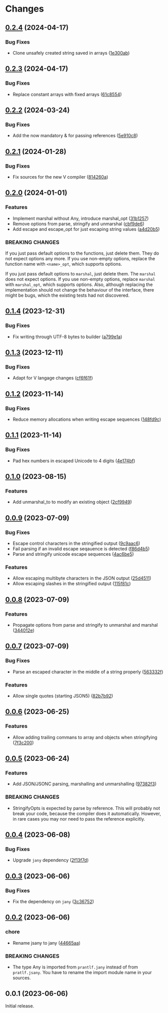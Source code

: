 # Changes

## [0.2.4](https://github.com/prantlf/v-json/compare/v0.2.3...v0.2.4) (2024-04-17)

### Bug Fixes

* Clone unsafely created string saved in arrays ([1e300ab](https://github.com/prantlf/v-json/commit/1e300abbce966c76dad72f89b53e9cff708cdef7))

## [0.2.3](https://github.com/prantlf/v-json/compare/v0.2.2...v0.2.3) (2024-04-17)

### Bug Fixes

* Replace constant arrays with fixed arrays ([61c8554](https://github.com/prantlf/v-json/commit/61c8554e80f921a4afe8974d211ee70f001281f1))

## [0.2.2](https://github.com/prantlf/v-json/compare/v0.2.1...v0.2.2) (2024-03-24)

### Bug Fixes

* Add the now mandatory & for passing references ([5e910c8](https://github.com/prantlf/v-json/commit/5e910c852067a2be2278d5146d7a52ead9557e39))

## [0.2.1](https://github.com/prantlf/v-json/compare/v0.2.0...v0.2.1) (2024-01-28)

### Bug Fixes

* Fix sources for the new V compiler ([814260a](https://github.com/prantlf/v-json/commit/814260a174169bba789a0cac06f4107c06b14ac0))

## [0.2.0](https://github.com/prantlf/v-json/compare/v0.1.4...v0.2.0) (2024-01-01)

### Features

* Implement marshal without Any, introduce marshal_opt ([31b1257](https://github.com/prantlf/v-json/commit/31b1257b8c177b2e3ca74124c7322bfdd3aa312d))
* Remove options from parse, stringify and unmarshal ([cbf9de6](https://github.com/prantlf/v-json/commit/cbf9de6ec0885b0854a81636ea9ded6f9767e417))
* Add escape and escape_opt for just escaping string values ([a4d20b5](https://github.com/prantlf/v-json/commit/a4d20b5512536a3498bfe92f46b5adab4725fca3))

### BREAKING CHANGES

If you just pass default options to the functions,
just delete them. They do not expect options any more. If you use
non-empty options, replace the function name with `<name>_opt`,
which supports options.

If you just pass default options to `marshal`,
just delete them. The `marshal` does not expect options. If you
use non-empty options, replace `marshal` with `marshal_opt`,
which supports options. Also, although replacing the implementation
should not change the behaviour of the interface, there might be
bugs, which the existing tests had not discovered.

## [0.1.4](https://github.com/prantlf/v-json/compare/v0.1.3...v0.1.4) (2023-12-31)

### Bug Fixes

* Fix writing through UTF-8 bytes to builder ([a799e1a](https://github.com/prantlf/v-json/commit/a799e1a72e17d79fc43a5407c7dc030b0b23ba7c))

## [0.1.3](https://github.com/prantlf/v-json/compare/v0.1.2...v0.1.3) (2023-12-11)

### Bug Fixes

* Adapt for V langage changes ([cf6f61f](https://github.com/prantlf/v-json/commit/cf6f61fc2fdbb67b3aae08f374892e16aa47ad2e))

## [0.1.2](https://github.com/prantlf/v-json/compare/v0.1.1...v0.1.2) (2023-11-14)

### Bug Fixes

* Reduce memory allocations when writing escape sequences ([148fd9c](https://github.com/prantlf/v-json/commit/148fd9ca46c40e3892fec6555dc3d05e88825032))

## [0.1.1](https://github.com/prantlf/v-json/compare/v0.1.0...v0.1.1) (2023-11-14)

### Bug Fixes

* Pad hex numbers in escaped Unicode to 4 digits ([4e174bf](https://github.com/prantlf/v-json/commit/4e174bfd485e4e4f68f4901f3a5534cc3996d629))

## [0.1.0](https://github.com/prantlf/v-json/compare/v0.0.9...v0.1.0) (2023-08-15)

### Features

* Add unmarshal_to to modify an existing object ([2cf9949](https://github.com/prantlf/v-json/commit/2cf9949f9d55ff9b192d94282a09cbef518a281f))

## [0.0.9](https://github.com/prantlf/v-json/compare/v0.0.8...v0.0.9) (2023-07-09)

### Bug Fixes

* Escape control characters in the stringified output ([9c9aac6](https://github.com/prantlf/v-json/commit/9c9aac67c050b7c91ab4046f0f26332aedf57b15))
* Fail parsing if an invalid escape seqauence is detected ([f86d4b5](https://github.com/prantlf/v-json/commit/f86d4b5baee59c9a7aba82f36c4d11b49071d59f))
* Parse and stringify unicode escape sequences ([4ac6be5](https://github.com/prantlf/v-json/commit/4ac6be5139bd747d648512be709d1ad505ae0719))

### Features

* Allow escaping multibyte characters in the JSON output ([25d4511](https://github.com/prantlf/v-json/commit/25d451177067ff7e30ac7c9cf9c0d114f5c71925))
* Allow escaping slashes in the stringified output ([115f81c](https://github.com/prantlf/v-json/commit/115f81c979ba80855938dccb53121946c7f11122))

## [0.0.8](https://github.com/prantlf/v-json/compare/v0.0.7...v0.0.8) (2023-07-09)

### Features

* Propagate options from parse and stringify to unmarshal and marshal ([344012e](https://github.com/prantlf/v-json/commit/344012eb6a5de968535c260e46682a0186e3ab96))

## [0.0.7](https://github.com/prantlf/v-json/compare/v0.0.6...v0.0.7) (2023-07-09)

### Bug Fixes
* Parse an escaped character in the middle of a string properly ([563332f](https://github.com/prantlf/v-json/commit/563332f41ffd4047e2837d93d20851ea4af8873d))

### Features

* Allow single quotes (starting JSON5) ([82b7b92](https://github.com/prantlf/v-json/commit/82b7b9274a00da3ca239474f8ee7d480d6a91fb8))

## [0.0.6](https://github.com/prantlf/v-json/compare/v0.0.5...v0.0.6) (2023-06-25)

### Features

* Allow adding trailing commans to array and objects when stringifying ([7f3c200](https://github.com/prantlf/v-json/commit/7f3c20032b93f3974f974aec852b1ea83322396c))

## [0.0.5](https://github.com/prantlf/v-json/compare/v0.0.4...v0.0.5) (2023-06-24)

### Features

* Add JSON/JSONC parsing, marshalling and unmarshalling ([97382f3](https://github.com/prantlf/v-json/commit/97382f3f4574c38d0bfef01a7a396eae4279bd7e))

### BREAKING CHANGES

* StringifyOpts is expected by parse by reference. This
will probably not break your code, because the compiler does it
automatically. However, in rare cases you may nor need to pass the
reference explicitly.

## [0.0.4](https://github.com/prantlf/v-json/compare/v0.0.3...v0.0.4) (2023-06-08)

### Bug Fixes

* Upgrade `jany` dependency ([2f13f7d](https://github.com/prantlf/v-json/commit/2f13f7d778db127e66fbea4aa3735cf37ac50d4e))

## [0.0.3](https://github.com/prantlf/v-json/compare/v0.0.2...v0.0.3) (2023-06-06)

### Bug Fixes

* Fix the dependency on `jany` ([3c36752](https://github.com/prantlf/v-json/commit/3c36752100ef07402c2e265a875b775ade89c958))

## [0.0.2](https://github.com/prantlf/v-json/compare/v0.0.1...v0.0.2) (2023-06-06)

### chore

* Rename jsany to jany ([44665aa](https://github.com/prantlf/v-json/commit/44665aa0808db5d281567038b0857921ac5925dd))

### BREAKING CHANGES

* The type Any is imported from `prantlf.jany` instead of from `pratlf.jsany`. You have to rename the import module name in your sources.

## 0.0.1 (2023-06-06)

Initial release.
